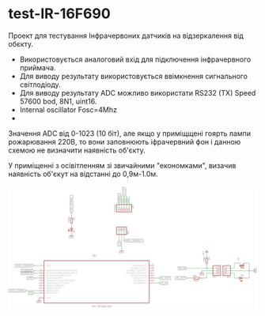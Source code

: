 # test-IR-16F690

Проект для тестування Інфрачервоних датчиків на відзеркалення від обєкту.

- Використовується аналоговий вхід для підключення інфрачервного приймача.
- Для виводу результату використовується ввімкнення сигнального світлодіоду.
- Для виводу результату ADC можливо використати RS232 (TX) Speed 57600 bod, 8N1, uint16.
- Internal oscillator Fosc=4Mhz
- 
Значення ADC від 0-1023 (10 біт), але якщо у приміщщені гоярть лампи рожарювання 220В, то вони заповнюють 
іфрачервний фон і данною схемою не визначити наявність об'єкту.

У приміщенні з осівітленням зі звичайними "економками", визачив наявність об'єкут на відстанні до 0,9м-1.0м.



![Shema](https://github.com/lexxai/test-IR-16F690/raw/master/shema/shema.png "Shema")
